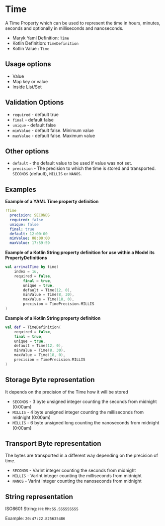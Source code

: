 # Time
A Time Property which can be used to represent the time in hours, minutes, seconds and optionally
in milliseconds and nanoseconds.

- Maryk Yaml Definition: `Time`
- Kotlin Definition: `TimeDefinition`
- Kotlin Value : `Time`

## Usage options
- Value
- Map key or value
- Inside List/Set

## Validation Options
- `required` - default true
- `final` - default false
- `unique` - default false
- `minValue` - default false. Minimum value
- `maxValue` - default false. Maximum value

## Other options
- `default` - the default value to be used if value was not set.
- `precision` - The precision to which the time is stored and transported. 
  `SECONDS` (default), `MILLIS` or `NANOS`.

## Examples

**Example of a YAML Time property definition**
```yaml
!Time
  precision: SECONDS
  required: false
  unique: false
  final: true
  default: 12:00:00
  minValue: 08:00:00
  maxValue: 17:59:59
```

**Example of a Kotlin String property definition for use within a Model its PropertyDefinitions**
```kotlin
val arrivalTime by time(
    index = 1u,
    required = false,
        final = true,
        unique = true,
        default = Time(12, 0),
        minValue = Time(8, 30),
        maxValue = Time(18, 0),
        precision = TimePrecision.MILLIS
)
```

**Example of a Kotlin String property definition**
```kotlin
val def = TimeDefinition(
    required = false,
    final = true,
    unique = true,
    default = Time(12, 0),
    minValue = Time(8, 30),
    maxValue = Time(18, 0),
    precision = TimePrecision.MILLIS
)
```

## Storage Byte representation
It depends on the precision of the Time how it will be stored

- `SECONDS` - 3 byte unsigned integer counting the seconds from midnight (0:00am)
- `MILLIS` - 4 byte unsigned integer counting the milliseconds from midnight (0:00am)
- `MILLIS` - 6 byte unsigned long counting the nanoseconds from midnight (0:00am)

## Transport Byte representation
The bytes are transported in a different way depending on the precision of time.

- `SECONDS` - VarInt integer counting the seconds from midnight
- `MILLIS` - VarInt integer counting the milliseconds from midnight 
- `NANOS` - VarInt integer counting the nanoseconds from midnight 

## String representation
ISO8601 String: `HH:MM:SS.SSSSSSSSS`

Example: `20:47:22.825635486`
